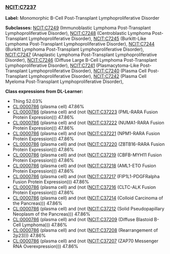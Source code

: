 
### [NCIT:C7237](http://purl.obolibrary.org/obo/NCIT_C7237)
**Label:** Monomorphic B-Cell Post-Transplant Lymphoproliferative Disorder

**Subclasses:** [NCIT:C7249](http://purl.obolibrary.org/obo/NCIT_C7249) (Immunoblastic Lymphoma Post-Transplant Lymphoproliferative Disorder), [NCIT:C7248](http://purl.obolibrary.org/obo/NCIT_C7248) (Centroblastic Lymphoma Post-Transplant Lymphoproliferative Disorder), [NCIT:C7245](http://purl.obolibrary.org/obo/NCIT_C7245) (Burkitt-Like Lymphoma Post-Transplant Lymphoproliferative Disorder), [NCIT:C7244](http://purl.obolibrary.org/obo/NCIT_C7244) (Burkitt Lymphoma Post-Transplant Lymphoproliferative Disorder), [NCIT:C7247](http://purl.obolibrary.org/obo/NCIT_C7247) (Anaplastic Lymphoma Post-Transplant Lymphoproliferative Disorder), [NCIT:C7246](http://purl.obolibrary.org/obo/NCIT_C7246) (Diffuse Large B-Cell Lymphoma Post-Transplant Lymphoproliferative Disorder), [NCIT:C7241](http://purl.obolibrary.org/obo/NCIT_C7241) (Plasmacytoma-Like Post-Transplant Lymphoproliferative Disorder), [NCIT:C7240](http://purl.obolibrary.org/obo/NCIT_C7240) (Plasma Cell Post-Transplant Lymphoproliferative Disorder), [NCIT:C7242](http://purl.obolibrary.org/obo/NCIT_C7242) (Plasma Cell Myeloma Post-Transplant Lymphoproliferative Disorder), 

**Class expressions from DL-Learner:**

- Thing 52.03%
- [CL:0000786](http://purl.obolibrary.org/obo/CL_0000786) (plasma cell) 47.86%
- [CL:0000786](http://purl.obolibrary.org/obo/CL_0000786) (plasma cell) and (not ([NCIT:C37223](http://purl.obolibrary.org/obo/NCIT_C37223) (PML-RARA Fusion Protein Expression))) 47.86%
- [CL:0000786](http://purl.obolibrary.org/obo/CL_0000786) (plasma cell) and (not ([NCIT:C37222](http://purl.obolibrary.org/obo/NCIT_C37222) (NUMA1-RARA Fusion Protein Expression))) 47.86%
- [CL:0000786](http://purl.obolibrary.org/obo/CL_0000786) (plasma cell) and (not ([NCIT:C37221](http://purl.obolibrary.org/obo/NCIT_C37221) (NPM1-RARA Fusion Protein Expression))) 47.86%
- [CL:0000786](http://purl.obolibrary.org/obo/CL_0000786) (plasma cell) and (not ([NCIT:C37220](http://purl.obolibrary.org/obo/NCIT_C37220) (ZBTB16-RARA Fusion Protein Expression))) 47.86%
- [CL:0000786](http://purl.obolibrary.org/obo/CL_0000786) (plasma cell) and (not ([NCIT:C37219](http://purl.obolibrary.org/obo/NCIT_C37219) (CBFB-MYH11 Fusion Protein Expression))) 47.86%
- [CL:0000786](http://purl.obolibrary.org/obo/CL_0000786) (plasma cell) and (not ([NCIT:C37218](http://purl.obolibrary.org/obo/NCIT_C37218) (AML1-ETO Fusion Protein Expression))) 47.86%
- [CL:0000786](http://purl.obolibrary.org/obo/CL_0000786) (plasma cell) and (not ([NCIT:C37217](http://purl.obolibrary.org/obo/NCIT_C37217) (FIP1L1-PDGFRalpha Fusion Protein Expression))) 47.86%
- [CL:0000786](http://purl.obolibrary.org/obo/CL_0000786) (plasma cell) and (not ([NCIT:C37216](http://purl.obolibrary.org/obo/NCIT_C37216) (CLTC-ALK Fusion Protein Expression))) 47.86%
- [CL:0000786](http://purl.obolibrary.org/obo/CL_0000786) (plasma cell) and (not ([NCIT:C37214](http://purl.obolibrary.org/obo/NCIT_C37214) (Colloid Carcinoma of the Pancreas))) 47.86%
- [CL:0000786](http://purl.obolibrary.org/obo/CL_0000786) (plasma cell) and (not ([NCIT:C37212](http://purl.obolibrary.org/obo/NCIT_C37212) (Solid Pseudopapillary Neoplasm of the Pancreas))) 47.86%
- [CL:0000786](http://purl.obolibrary.org/obo/CL_0000786) (plasma cell) and (not ([NCIT:C37209](http://purl.obolibrary.org/obo/NCIT_C37209) (Diffuse Blastoid B-Cell Lymphoma))) 47.86%
- [CL:0000786](http://purl.obolibrary.org/obo/CL_0000786) (plasma cell) and (not ([NCIT:C37208](http://purl.obolibrary.org/obo/NCIT_C37208) (Rearrangement of 2p23))) 47.86%
- [CL:0000786](http://purl.obolibrary.org/obo/CL_0000786) (plasma cell) and (not ([NCIT:C37207](http://purl.obolibrary.org/obo/NCIT_C37207) (ZAP70 Messenger RNA Overexpression))) 47.86%



